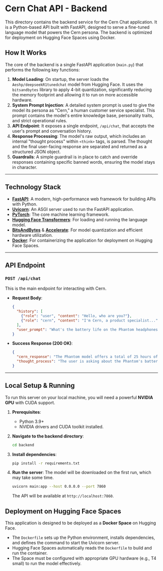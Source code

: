 # Cern Chat API - Backend

This directory contains the backend service for the Cern Chat application. It is a Python-based API built with FastAPI, designed to serve a fine-tuned language model that powers the Cern persona. The backend is optimized for deployment on Hugging Face Spaces using Docker.

## How It Works

The core of the backend is a single FastAPI application (`main.py`) that performs the following key functions:

1.  **Model Loading**: On startup, the server loads the `Aeshp/deepseekR1tunedchat` model from Hugging Face. It uses the `bitsandbytes` library to apply 4-bit quantization, significantly reducing the memory footprint and allowing it to run on more accessible hardware.
2.  **System Prompt Injection**: A detailed system prompt is used to give the model its persona as "Cern," a human customer service specialist. This prompt contains the model's entire knowledge base, personality traits, and strict operational rules.
3.  **API Endpoint**: It exposes a single endpoint, `/api/chat`, that accepts the user's prompt and conversation history.
4.  **Response Processing**: The model's raw output, which includes an internal "thought process" within `<think>` tags, is parsed. The thought and the final user-facing response are separated and returned as a structured JSON object.
5.  **Guardrails**: A simple guardrail is in place to catch and override responses containing specific banned words, ensuring the model stays in character.

---

## Technology Stack

-   **[FastAPI](https://fastapi.tiangolo.com/)**: A modern, high-performance web framework for building APIs with Python.
-   **[Uvicorn](https://www.uvicorn.org/)**: An ASGI server used to run the FastAPI application.
-   **[PyTorch](https://pytorch.org/)**: The core machine learning framework.
-   **[Hugging Face Transformers](https://huggingface.co/docs/transformers/index)**: For loading and running the language model.
-   **[BitsAndBytes](https://github.com/TimDettmers/bitsandbytes)** & **[Accelerate](https://huggingface.co/docs/accelerate/index)**: For model quantization and efficient hardware utilization.
-   **[Docker](https://www.docker.com/)**: For containerizing the application for deployment on Hugging Face Spaces.

---

## API Endpoint

### `POST /api/chat`

This is the main endpoint for interacting with Cern.

-   **Request Body**:

    ```json
    {
      "history": [
        {"role": "user", "content": "Hello, who are you?"},
        {"role": "cern", "content": "I'm Cern, a product specialist..."}
      ],
      "user_prompt": "What's the battery life on the Phantom headphones?"
    }
    ```

-   **Success Response (200 OK)**:

    ```json
    {
      "cern_response": "The Phantom model offers a total of 25 hours of battery life.",
      "thought_process": "The user is asking about the Phantom's battery. I will check Section 2.2 of my knowledge base to find this information."
    }
    ```

---

## Local Setup & Running

To run this server on your local machine, you will need a powerful **NVIDIA GPU** with CUDA support.

1.  **Prerequisites**:
    -   Python 3.9+
    -   NVIDIA drivers and CUDA toolkit installed.

2.  **Navigate to the backend directory**:
    ```sh
    cd backend
    ```

3.  **Install dependencies**:
    ```sh
    pip install -r requirements.txt
    ```

4.  **Run the server**:
    The model will be downloaded on the first run, which may take some time.
    ```sh
    uvicorn main:app --host 0.0.0.0 --port 7860
    ```
    The API will be available at `http://localhost:7860`.

## Deployment on Hugging Face Spaces

This application is designed to be deployed as a **Docker Space** on Hugging Face.

-   The `Dockerfile` sets up the Python environment, installs dependencies, and defines the command to start the Uvicorn server.
-   Hugging Face Spaces automatically reads the `Dockerfile` to build and run the container.
-   The Space must be configured with appropriate GPU hardware (e.g., T4 small) to run the model effectively.
